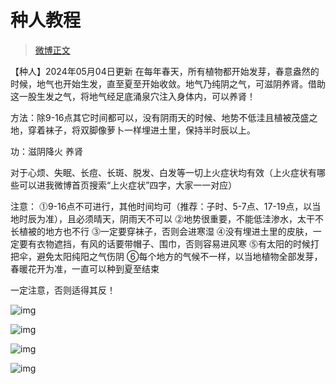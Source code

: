 # 种人教程

> [微博正文](https://weibo.com/6980637174/5013947708607973) 

【种人】2024年05月04日更新
在每年春天，所有植物都开始发芽，春意盎然的时候，地气也开始生发，直至夏至开始收敛。地气乃纯阴之气，可滋阴养肾。借助这一股生发之气，将地气经足底涌泉穴注入身体内，可以养肾！

方法：除9-16点其它时间都可以，没有阴雨天的时候、地势不低洼且植被茂盛之地，穿着袜子，将双脚像萝卜一样埋进土里，保持半时辰以上。

功：滋阴降火 养肾

对于心烦、失眠、长痘、长斑、脱发、白发等一切上火症状均有效（上火症状有哪些可以进我微博首页搜索“上火症状”四字，大家一一对应）

注意：
⓵9-16点不可进行，其他时间均可（推荐：子时、5-7点、17-19点，以当地时辰为准），且必须晴天，阴雨天不可以
⓶地势很重要，不能低洼渗水，太干不长植被的地方也不行
⓷一定要穿袜子，否则会进寒湿
⓸没有埋进土里的皮肤，一定要有衣物遮挡，有风的话要带帽子、围巾，否则容易进风寒
⓹有太阳的时候打把伞，避免太阳纯阳之气伤阴
⑥每个地方的气候不一样，以当地植物全部发芽，春暖花开为准，一直可以种到夏至结束

一定注意，否则适得其反！

![img](https://pic.guoshunfa.com/20250121/20250124091353712.jpg)

![img](https://pic.guoshunfa.com/20250121/20250124091401593.jpg)

![img](https://pic.guoshunfa.com/20250121/20250124091410541.jpg)

![img](https://pic.guoshunfa.com/20250121/20250124091417358.jpg)